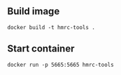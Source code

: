 ## Build image 

`docker build -t hmrc-tools .`

## Start container 

`docker run -p 5665:5665 hmrc-tools`
